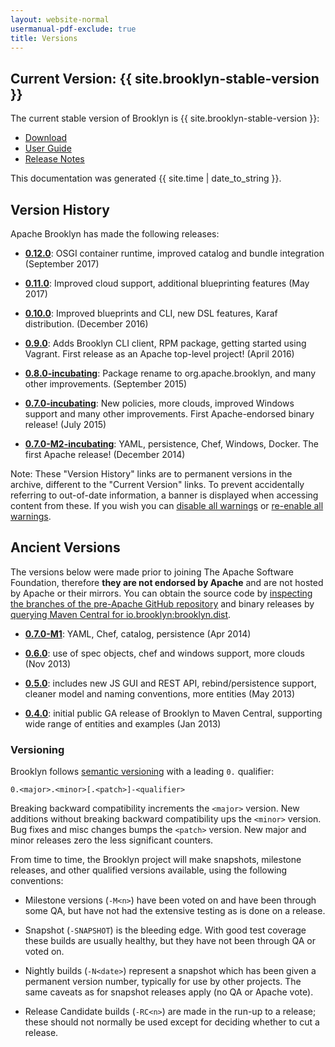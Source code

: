 ```yaml
---
layout: website-normal
usermanual-pdf-exclude: true
title: Versions
---
```


## Current Version: {{ site.brooklyn-stable-version }}

The current stable version of Brooklyn is {{ site.brooklyn-stable-version }}:

* [Download](/website/download/)
* [User Guide](/guide/)
* [Release Notes](/guide/misc/release-notes.html)

This documentation was generated {{ site.time | date_to_string }}.


## Version History

Apache Brooklyn has made the following releases:

* **[0.12.0](/v/0.12.0/)**: OSGI container runtime, improved catalog and bundle integration (September 2017)

* **[0.11.0](/v/0.11.0/)**: Improved cloud support, additional blueprinting features (May 2017)

* **[0.10.0](/v/0.10.0/)**: Improved blueprints and CLI, new DSL features,
  Karaf distribution. (December 2016)

* **[0.9.0](/v/0.9.0/)**: Adds Brooklyn CLI client, RPM package, getting started
  using Vagrant. First release as an Apache top-level project! (April 2016)

* **[0.8.0-incubating](/v/0.8.0-incubating/)**: Package rename to org.apache.brooklyn, and many other improvements. (September 2015)

* **[0.7.0-incubating](/v/0.7.0-incubating/)**: New policies, more clouds, improved Windows support and many other improvements. First Apache-endorsed binary release! (July 2015)

* **[0.7.0-M2-incubating](/v/0.7.0-M2-incubating/)**: YAML, persistence, Chef, Windows, Docker. The first Apache release! (December 2014)

Note: These "Version History" links are to permanent versions in the archive,
different to the "Current Version" links.
To prevent accidentally referring to out-of-date information,
a banner is displayed when accessing content from these.
If you wish you can
<a href="javascript:void(0);" onclick="set_user_versions_all();">disable all warnings</a> or
<a href="javascript:void(0);" onclick="clear_user_versions();">re-enable all warnings</a>.


## Ancient Versions

The versions below were made prior to joining The Apache Software Foundation, therefore **they are not endorsed by
Apache** and are not hosted by Apache or their mirrors. You can obtain the source code by
[inspecting the branches of the pre-Apache GitHub repository](https://github.com/brooklyncentral/brooklyn/branches/stale)
and binary releases by
[querying Maven Central for io.brooklyn:brooklyn.dist](http://search.maven.org/#search%7Cgav%7C1%7Cg%3A%22io.brooklyn%22%20AND%20a%3A%22brooklyn-dist%22).

* **[0.7.0-M1](/v/0.7.0-M1/)**: YAML, Chef, catalog, persistence (Apr 2014)

* **[0.6.0](/v/0.6.0/)**: use of spec objects, chef and windows support, more clouds (Nov 2013)

* **[0.5.0](/v/0.5.0/)**: includes new JS GUI and REST API, rebind/persistence support, cleaner model and naming conventions, more entities (May 2013)

* **[0.4.0](/v/0.4.0/)**: initial public GA release of Brooklyn to Maven Central, supporting wide range of entities and examples (Jan 2013)


### Versioning

Brooklyn follows [semantic versioning](http://semver.org/) with a leading `0.` qualifier:

    0.<major>.<minor>[.<patch>]-<qualifier>

Breaking backward compatibility increments the `<major>` version.
New additions without breaking backward compatibility ups the `<minor>` version.
Bug fixes and misc changes bumps the `<patch>` version.
New major and minor releases zero the less significant counters.

From time to time, the Brooklyn project will make snapshots, milestone releases, and other qualified versions available,
using the following conventions:

* Milestone versions (`-M<n>`) have been voted on and have been through some QA,
  but have not had the extensive testing as is done on a release.

* Snapshot (`-SNAPSHOT`) is the bleeding edge.
  With good test coverage these builds are usually healthy, 
  but they have not been through QA or voted on.

* Nightly builds (`-N<date>`) represent a snapshot which has
  been given a permanent version number, typically for use by other projects.
  The same caveats as for snapshot releases apply (no QA or Apache vote). 

* Release Candidate builds (`-RC<n>`) are made in the run-up to a release;
  these should not normally be used except for deciding whether to cut a release.

